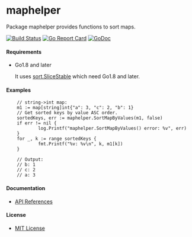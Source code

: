 # maphelper

Package maphelper provides functions to sort maps.

[![Build Status](https://travis-ci.org/northbright/maphelper.svg?branch=master)](https://travis-ci.org/northbright/maphelper)
[![Go Report Card](https://goreportcard.com/badge/github.com/northbright/maphelper)](https://goreportcard.com/report/github.com/northbright/maphelper)
[![GoDoc](https://godoc.org/github.com/northbright/maphelper?status.svg)](https://godoc.org/github.com/northbright/maphelper)

#### Requirements
* Go1.8 and later

  It uses [sort.SliceStable](https://godoc.org/sort#SliceStable) which need Go1.8 and later.

#### Examples
        // string->int map:
        m1 := map[string]int{"a": 3, "c": 2, "b": 1}
        // Get sorted keys by value ASC order.
        sortedKeys, err := maphelper.SortMapByValues(m1, false)
        if err != nil {
                log.Printf("maphelper.SortMapByValues() error: %v", err)
        }
        for _, k := range sortedKeys {
                fmt.Printf("%v: %v\n", k, m1[k])
        }

        // Output:
        // b: 1
        // c: 2
        // a: 3

#### Documentation
* [API References](https://godoc.org/github.com/northbright/maphelper) 

#### License
* [MIT License](LICENSE)
